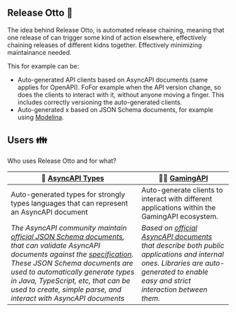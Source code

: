 ## Release Otto :robot:
The idea behind Release Otto, is automated release chaining, meaning that one release of can trigger some kind of action elsewhere, effectively chaining releases of different kidns together. Effectively minimizing maintainance needed.

This for example can be:
- Auto-generated API clients based on AsyncAPI documents (same applies for OpenAPI). FoFor example when the API version change, so does the clients to interact with it, without anyone moving a finger. This includes correctly versioning the auto-generated clients.
- Auto-generated x based on JSON Schema documents, for example using [Modelina](https://github.com/asyncapi/modelina).


## Users :family:

Who uses Release Otto and for what?

| 🧙 **<a href="https://github.com/ModelinaModels">AsyncAPI Types</a>** | 👩‍💻 **<a href="https://github.com/GamingAPI">GamingAPI</a>** |
|---|---|
| Auto-generated types for strongly types languages that can represent an AsyncAPI document  | Auto-generate clients to interact with different applications within the GamingAPI ecosystem.  |
| _The AsyncAPI community maintain <a href="https://github.com/asyncapi/spec-json-schemas/">official JSON Schema documents</a>, that can validate AsyncAPI documents against the <a href="https://www.asyncapi.com/docs/reference">specification</a>. These JSON Schema documents are used to automatically generate types in Java, TypeScript, etc, that can be used to create, simple parse, and interact with AsyncAPI documents_ | _Based on <a href="https://github.com/GamingAPI/definitions">official AsyncAPI documents</a> that describe both public applications and internal ones. Libraries are auto-generated to enable easy and strict interaction between them._ |

